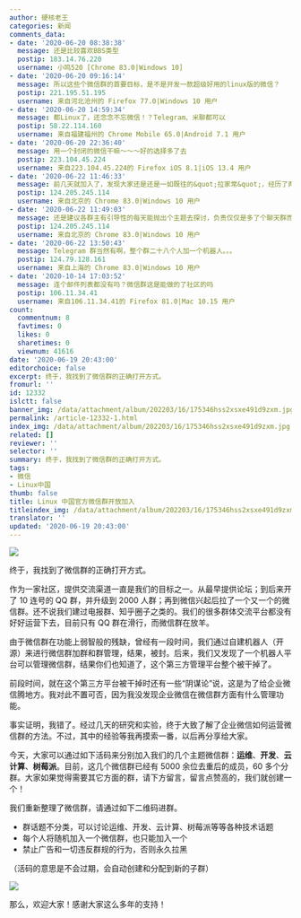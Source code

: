 ```yaml
---
author: 硬核老王
categories: 新闻
comments_data:
- date: '2020-06-20 08:38:38'
  message: 还是比较喜欢BBS类型
  postip: 183.14.76.220
  username: 小鸣520 [Chrome 83.0|Windows 10]
- date: '2020-06-20 09:16:14'
  message: 所以这些个微信群的首要目标，是不是开发一款超级好用的linux版的微信？
  postip: 221.195.51.195
  username: 来自河北沧州的 Firefox 77.0|Windows 10 用户
- date: '2020-06-20 14:59:34'
  message: 都Linux了，还念念不忘微信！？Telegram、米聊都可以
  postip: 58.22.114.160
  username: 来自福建福州的 Chrome Mobile 65.0|Android 7.1 用户
- date: '2020-06-20 22:36:40'
  message: 用一个封闭的微信干嘛～～～好的选择多了去
  postip: 223.104.45.224
  username: 来自223.104.45.224的 Firefox iOS 8.1|iOS 13.4 用户
- date: '2020-06-22 11:46:33'
  message: 前几天就加入了，发现大家还是还是一如既往的&quot;拉家常&quot;，经历了两天的挣扎，我退群了。
  postip: 124.205.245.114
  username: 来自北京的 Chrome 83.0|Windows 10 用户
- date: '2020-06-22 11:49:03'
  message: 还是建议各群主有引导性的每天能抛出个主题去探讨，负责仅仅是多了个聊天群而已，我们缺这样的群吗？
  postip: 124.205.245.114
  username: 来自北京的 Chrome 83.0|Windows 10 用户
- date: '2020-06-22 13:50:43'
  message: Telegram 群当然有啊，整个群二十八个人加一个机器人。。。
  postip: 124.79.128.161
  username: 来自上海的 Chrome 83.0|Windows 10 用户
- date: '2020-10-14 17:03:52'
  message: 连个邮件列表都没有吗？微信群这是能做的了社区的吗
  postip: 106.11.34.41
  username: 来自106.11.34.41的 Firefox 81.0|Mac 10.15 用户
count:
  commentnum: 8
  favtimes: 0
  likes: 0
  sharetimes: 0
  viewnum: 41616
date: '2020-06-19 20:43:00'
editorchoice: false
excerpt: 终于，我找到了微信群的正确打开方式。
fromurl: ''
id: 12332
islctt: false
banner_img: /data/attachment/album/202203/16/175346hss2xsxe491d9zxm.jpg
permalink: /article-12332-1.html
index_img: /data/attachment/album/202203/16/175346hss2xsxe491d9zxm.jpg
related: []
reviewer: ''
selector: ''
summary: 终于，我找到了微信群的正确打开方式。
tags:
- 微信
- Linux中国
thumb: false
title: Linux 中国官方微信群开放加入
titleindex_img: /data/attachment/album/202203/16/175346hss2xsxe491d9zxm.jpg
translator: ''
updated: '2020-06-19 20:43:00'
---
```


![](/data/attachment/album/202203/16/175346hss2xsxe491d9zxm.jpg)


终于，我找到了微信群的正确打开方式。


作为一家社区，提供交流渠道一直是我们的目标之一。从最早提供论坛；到后来开了 10 连号的 QQ 群，并升级到 2000 人群；再到微信兴起后拉了一个又一个的微信群。还不说我们建过电报群、知乎圈子之类的。我们的很多群体交流平台都没有好好运营下去，目前只有 QQ 群在滑行，而微信群在放羊。


由于微信群在功能上弱智般的残缺，曾经有一段时间，我们通过自建机器人（开源）来进行微信群加群和群管理，结果，被封。后来，我们又发现了一个机器人平台可以管理微信群，结果你们也知道了，这个第三方管理平台整个被干掉了。


前段时间，就在这个第三方平台被干掉时还有一些“阴谋论”说，这是为了给企业微信腾地方。我对此不置可否，因为我没发现企业微信在微信群方面有什么管理功能。


事实证明，我错了。经过几天的研究和实验，终于大致了解了企业微信如何运营微信群的方法。不过，其中的经验等我再摸索一番，以后再分享给大家。


今天，大家可以通过如下活码来分别加入我们的几个主题微信群：**运维**、**开发**、**云计算**、**树莓派**。目前，这几个微信群已经有 5000 余位去重后的成员，60 多个分群。大家如果觉得需要其它方面的群，请下方留言，留言点赞高的，我们就创建一个！


我们重新整理了微信群，请通过如下二维码进群。


* 群话题不分类，可以讨论运维、开发、云计算、树莓派等等各种技术话题
* 每个人将随机加入一个微信群，也只能加入一个
* 禁止广告和一切违反群规的行为，否则永久拉黑


（活码的意思是不会过期，会自动创建和分配到新的子群）


![](/data/attachment/album/202302/07/162759ewv5o45ea8w6v44e.png)


那么，欢迎大家！感谢大家这么多年的支持！